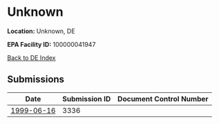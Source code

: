 # Unknown

**Location:** Unknown, DE

**EPA Facility ID:** 100000041947

[Back to DE Index](../../index.md)

## Submissions

| Date | Submission ID | Document Control Number |
|------|--------------|-------------------------|
| [1999-06-16](submissions/3336.md) | 3336 |  |
